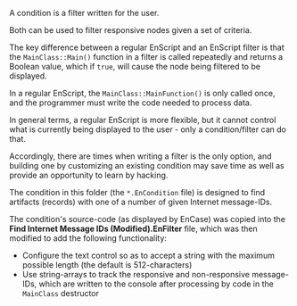 A condition is a filter written for the user.

Both can be used to filter responsive nodes given a set of criteria.

The key difference between a regular EnScript and an EnScript filter is that the `MainClass::Main()` function in a filter is called repeatedly and returns a Boolean value, which if `true`, will cause the node being filtered to be displayed.

In a regular EnScript, the `MainClass::MainFunction()` is only called once, and the programmer must write the code needed to process data.

In general terms, a regular EnScript is more flexible, but it cannot control what is currently being displayed to the user - only a condition/filter can do that.

Accordingly, there are times when writing a filter is the only option, and building one by customizing an existing condition may save time as well as provide an opportunity to learn by hacking.

The condition in this folder (the `*.EnCondition` file) is designed to find artifacts (records) with one of a number of given Internet message-IDs.

The condition's source-code (as displayed by EnCase) was copied into the **Find Internet Message IDs (Modified).EnFilter** file, which was then modified to add the following functionality:

* Configure the text control so as to accept a string with the maximum possible length (the default is 512-characters)
* Use string-arrays to track the responsive and non-responsive message-IDs, which are written to the console after processing by code in the `MainClass` destructor
